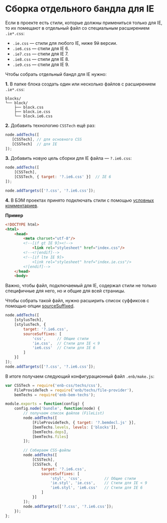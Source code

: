 Сборка отдельного бандла для IE
===============================

Если в проекте есть стили, которые должны примениться только для IE, то их помещают в отдельный файл со специальным расширением `.ie*.css`:

* `.ie.css` — стили для любого IE, ниже 9й версии.
* `.ie6.css` — стили для IE 6.
* `.ie7.css` — стили для IE 7.
* `.ie8.css` — стили для IE 8.
* `.ie9.css` — стили для IE 9.

Чтобы собрать отдельный бандл для IE нужно:

**1.** В папке блока создать один или несколько файлов c расширением `.ie*.css`:

```
blocks/
└── block/
    ├── block.css
    ├── block.ie.css
    └── block.ie6.css
```

**2.** Добавить технологию `CSSTech` ещё раз:

```js
node.addTechs([
   [CSSTech], // для основного CSS
   [CSSTech]  // для IE
]);
```

**3.** Добавить новую цель сборки для IE файла — `?.ie6.css`:

```js
node.addTechs([
    [CSSTech],
    [CSSTech, { target: '?.ie6.css' }]  // IE 6
]);

node.addTargets(['?.css', '?.ie6.css']);
```

**4.** В БЭМ проектах принято подключать стили с помощью [условных комментариев](https://ru.wikipedia.org/wiki/Условный_комментарий).

**Пример**

```html
<!DOCTYPE html>
<html>
    <head>
        <meta charset="utf-8"/>
        <!--[if gt IE 9]><!-->
            <link rel="stylesheet" href="index.css"/>
        <!--<![endif]-->
        <!--[if lte IE 9]>
            <link rel="stylesheet" href="index.ie.css"/>
        <![endif]-->
    </head>
    <body>
```

Важно, чтобы файл, подключаемый для IE, содержал стили не только специфичные для него, но и общие для всей страницы.

Чтобы собрать такой файл, нужно расширить список суффиксов с помощью опции [sourceSuffixed](api.ru.md#sourcesuffixes).

```js
node.addTechs([
    [stylusTech],
    [stylusTech, {
        target: '?.ie6.css',
        sourceSuffixes: [
            'css',     // Общие стили
            'ie.css',  // Стили для IE < 9
            'ie6.css'  // Стили для IE 6
        ]
    }]
]);
node.addTargets(['?.css', '?.ie6.css']);
```

В итоге получаем следующий конфигурационный файл `.enb/make.js`:

```js
var CSSTech = require('enb-css/techs/css'),
    FileProvideTech = require('enb/techs/file-provider'),
    bemTechs = require('enb-bem-techs');

module.exports = function(config) {
    config.node('bundle', function(node) {
        // получаем список файлов (FileList)
        node.addTechs([
            [FileProvideTech, { target: '?.bemdecl.js' }],
            [bemTechs.levels, levels: ['blocks']],
            [bemTechs.deps],
            [bemTechs.files]
        ]);

        // Собираем CSS-файлы
        node.addTechs([
            [CSSTech],
            [CSSTech, {
                target: '?.ie6.css',
                sourceSuffixes: [
                    'styl', 'css',          // Общие стили
                    'ie.styl', 'ie.css',    // Стили для IE < 9
                    'ie6.styl', 'ie6.css'   // Стили для IE 6
                ]
            }]
        ]);
        node.addTargets(['?.css', '?.ie6.css']);
    });
};
```
